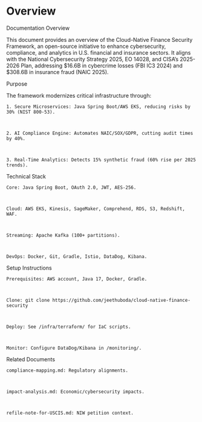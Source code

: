 # Overview
Documentation Overview

This document provides an overview of the Cloud-Native Finance Security Framework, an open-source initiative to enhance cybersecurity, compliance, and analytics in U.S. financial and insurance sectors. It aligns with the National Cybersecurity Strategy 2025, EO 14028, and CISA’s 2025-2026 Plan, addressing $16.6B in cybercrime losses (FBI IC3 2024) and $308.6B in insurance fraud (NAIC 2025).

Purpose

The framework modernizes critical infrastructure through:





    1. Secure Microservices: Java Spring Boot/AWS EKS, reducing risks by 30% (NIST 800-53).



    2. AI Compliance Engine: Automates NAIC/SOX/GDPR, cutting audit times by 40%.



    3. Real-Time Analytics: Detects 15% synthetic fraud (60% rise per 2025 trends).

Technical Stack





    Core: Java Spring Boot, OAuth 2.0, JWT, AES-256.



    Cloud: AWS EKS, Kinesis, SageMaker, Comprehend, RDS, S3, Redshift, WAF.



    Streaming: Apache Kafka (100+ partitions).



    DevOps: Docker, Git, Gradle, Istio, DataDog, Kibana.

Setup Instructions





    Prerequisites: AWS account, Java 17, Docker, Gradle.



    Clone: git clone https://github.com/jeethuboda/cloud-native-finance-security



    Deploy: See /infra/terraform/ for IaC scripts.



    Monitor: Configure DataDog/Kibana in /monitoring/.

Related Documents





    compliance-mapping.md: Regulatory alignments.



    impact-analysis.md: Economic/cybersecurity impacts.



    refile-note-for-USCIS.md: NIW petition context.